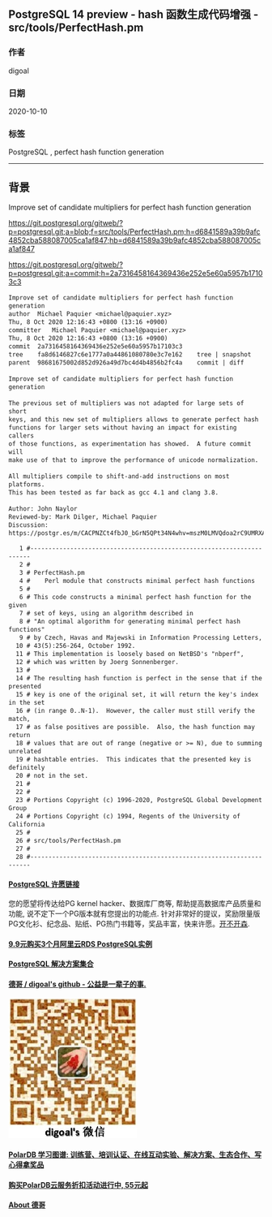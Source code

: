 ## PostgreSQL 14 preview - hash 函数生成代码增强 - src/tools/PerfectHash.pm       
        
### 作者        
digoal        
        
### 日期        
2020-10-10        
        
### 标签        
PostgreSQL , perfect hash function generation           
        
----        
        
## 背景        
Improve set of candidate multipliers for perfect hash function generation    
    
https://git.postgresql.org/gitweb/?p=postgresql.git;a=blob;f=src/tools/PerfectHash.pm;h=d6841589a39b9afc4852cba588087005ca1af847;hb=d6841589a39b9afc4852cba588087005ca1af847    
    
https://git.postgresql.org/gitweb/?p=postgresql.git;a=commit;h=2a7316458164369436e252e5e60a5957b17103c3    
    
```    
Improve set of candidate multipliers for perfect hash function generation    
author	Michael Paquier <michael@paquier.xyz>	    
Thu, 8 Oct 2020 12:16:43 +0800 (13:16 +0900)    
committer	Michael Paquier <michael@paquier.xyz>	    
Thu, 8 Oct 2020 12:16:43 +0800 (13:16 +0900)    
commit	2a7316458164369436e252e5e60a5957b17103c3    
tree	fa8d6146827c6e1777a0a44861080780e3c7e162	tree | snapshot    
parent	98681675002d852d926a49d7bc4d4b4856b2fc4a	commit | diff    
    
Improve set of candidate multipliers for perfect hash function generation    
    
The previous set of multipliers was not adapted for large sets of short    
keys, and this new set of multipliers allows to generate perfect hash    
functions for larger sets without having an impact for existing callers    
of those functions, as experimentation has showed.  A future commit will    
make use of that to improve the performance of unicode normalization.    
    
All multipliers compile to shift-and-add instructions on most platforms.    
This has been tested as far back as gcc 4.1 and clang 3.8.    
    
Author: John Naylor    
Reviewed-by: Mark Dilger, Michael Paquier    
Discussion: https://postgr.es/m/CACPNZCt4fbJ0_bGrN5QPt34N4whv=mszM0LMVQdoa2rC9UMRXA@mail.gmail.com    
```    
    
    
```    
   1 #----------------------------------------------------------------------    
   2 #    
   3 # PerfectHash.pm    
   4 #    Perl module that constructs minimal perfect hash functions    
   5 #    
   6 # This code constructs a minimal perfect hash function for the given    
   7 # set of keys, using an algorithm described in    
   8 # "An optimal algorithm for generating minimal perfect hash functions"    
   9 # by Czech, Havas and Majewski in Information Processing Letters,    
  10 # 43(5):256-264, October 1992.    
  11 # This implementation is loosely based on NetBSD's "nbperf",    
  12 # which was written by Joerg Sonnenberger.    
  13 #    
  14 # The resulting hash function is perfect in the sense that if the presented    
  15 # key is one of the original set, it will return the key's index in the set    
  16 # (in range 0..N-1).  However, the caller must still verify the match,    
  17 # as false positives are possible.  Also, the hash function may return    
  18 # values that are out of range (negative or >= N), due to summing unrelated    
  19 # hashtable entries.  This indicates that the presented key is definitely    
  20 # not in the set.    
  21 #    
  22 #    
  23 # Portions Copyright (c) 1996-2020, PostgreSQL Global Development Group    
  24 # Portions Copyright (c) 1994, Regents of the University of California    
  25 #    
  26 # src/tools/PerfectHash.pm    
  27 #    
  28 #----------------------------------------------------------------------    
```    
    
      
  
#### [PostgreSQL 许愿链接](https://github.com/digoal/blog/issues/76 "269ac3d1c492e938c0191101c7238216")
您的愿望将传达给PG kernel hacker、数据库厂商等, 帮助提高数据库产品质量和功能, 说不定下一个PG版本就有您提出的功能点. 针对非常好的提议，奖励限量版PG文化衫、纪念品、贴纸、PG热门书籍等，奖品丰富，快来许愿。[开不开森](https://github.com/digoal/blog/issues/76 "269ac3d1c492e938c0191101c7238216").  
  
  
#### [9.9元购买3个月阿里云RDS PostgreSQL实例](https://www.aliyun.com/database/postgresqlactivity "57258f76c37864c6e6d23383d05714ea")
  
  
#### [PostgreSQL 解决方案集合](https://yq.aliyun.com/topic/118 "40cff096e9ed7122c512b35d8561d9c8")
  
  
#### [德哥 / digoal's github - 公益是一辈子的事.](https://github.com/digoal/blog/blob/master/README.md "22709685feb7cab07d30f30387f0a9ae")
  
  
![digoal's wechat](../pic/digoal_weixin.jpg "f7ad92eeba24523fd47a6e1a0e691b59")
  
  
#### [PolarDB 学习图谱: 训练营、培训认证、在线互动实验、解决方案、生态合作、写心得拿奖品](https://www.aliyun.com/database/openpolardb/activity "8642f60e04ed0c814bf9cb9677976bd4")
  
  
#### [购买PolarDB云服务折扣活动进行中, 55元起](https://www.aliyun.com/activity/new/polardb-yunparter?userCode=bsb3t4al "e0495c413bedacabb75ff1e880be465a")
  
  
#### [About 德哥](https://github.com/digoal/blog/blob/master/me/readme.md "a37735981e7704886ffd590565582dd0")
  
